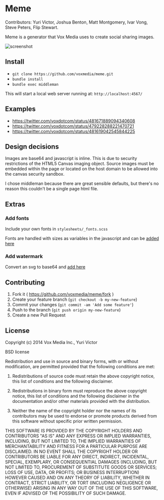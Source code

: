 # Meme

Contributors: Yuri Victor, Joshua Benton, Matt Montgomery, Ivar Vong, Steve Peters, Flip Stewart.

Meme is a generator that Vox Media uses to create social sharing images.

![screenshot](https://raw.githubusercontent.com/yurivictor/meme/master/source/images/screenshot.png)

## Install

* `git clone https://github.com/voxmedia/meme.git`
* `bundle install`
* `bundle exec middleman`

This will start a local web server running at: `http://localhost:4567/`

## Examples

* https://twitter.com/voxdotcom/status/481671889094340608
* https://twitter.com/voxdotcom/status/479228288221470721
* https://twitter.com/voxdotcom/status/481619042545844225

## Design decisions

Images are base64 and javascript is inline. This is due to security restrictions of the HTML5 Canvas imaging object. Source images must be embedded within the page or located on the host domain to be allowed into the canvas security sandbox.

I chose middleman because there are great sensible defaults, but there's no reason this couldn't be a single page html file.

## Extras

### Add fonts

Include your own fonts in `stylesheets/_fonts.scss`

Fonts are handled with sizes as variables in the javascript and can be [added here](https://github.com/voxmedia/meme/blob/master/source/partials/_javascripts.html.erb#L8)

### Add watermark

Convert an svg to base64 and [add here](https://github.com/voxmedia/meme/blob/master/source/partials/_javascripts.html.erb#L8)

## Contributing

1. Fork it ( https://github.com/voxmedia/meme/fork )
2. Create your feature branch (`git checkout -b my-new-feature`)
3. Commit your changes (`git commit -am 'Add some feature'`)
4. Push to the branch (`git push origin my-new-feature`)
5. Create a new Pull Request

## License

Copyright (c) 2014 Vox Media Inc., Yuri Victor

BSD license

Redistribution and use in source and binary forms, with or without modification, are permitted provided that the following conditions are met:

1. Redistributions of source code must retain the above copyright notice, this list of conditions and the following disclaimer.

2. Redistributions in binary form must reproduce the above copyright notice, this list of conditions and the following disclaimer in the documentation and/or other materials provided with the distribution.

3. Neither the name of the copyright holder nor the names of its contributors may be used to endorse or promote products derived from this software without specific prior written permission.

THIS SOFTWARE IS PROVIDED BY THE COPYRIGHT HOLDERS AND CONTRIBUTORS "AS IS" AND ANY EXPRESS OR IMPLIED WARRANTIES, INCLUDING, BUT NOT LIMITED TO, THE IMPLIED WARRANTIES OF MERCHANTABILITY AND FITNESS FOR A PARTICULAR PURPOSE ARE DISCLAIMED. IN NO EVENT SHALL THE COPYRIGHT HOLDER OR CONTRIBUTORS BE LIABLE FOR ANY DIRECT, INDIRECT, INCIDENTAL, SPECIAL, EXEMPLARY, OR CONSEQUENTIAL DAMAGES (INCLUDING, BUT NOT LIMITED TO, PROCUREMENT OF SUBSTITUTE GOODS OR SERVICES; LOSS OF USE, DATA, OR PROFITS; OR BUSINESS INTERRUPTION) HOWEVER CAUSED AND ON ANY THEORY OF LIABILITY, WHETHER IN CONTRACT, STRICT LIABILITY, OR TORT (INCLUDING NEGLIGENCE OR OTHERWISE) ARISING IN ANY WAY OUT OF THE USE OF THIS SOFTWARE, EVEN IF ADVISED OF THE POSSIBILITY OF SUCH DAMAGE.
